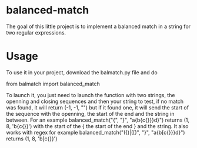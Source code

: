 # balanced-match

The goal of this little project is to implement a balanced match in a string for two regular expressions. 

# Usage

To use it in your project, download the balmatch.py file and do 

from balmatch import balanced_match

To launch it, you just need to launch the function with two strings, the openning and closing sequences and then your string to test, if no match was found, it will return (-1, -1, "") but if it found one, it will send the start of the sequence with the openning, the start of the end and the string in between. For an example balanced_match("{", "}", "a{b{c{}}}d}") returns (1, 8, 'b{c{}}') with the start of the { the start of the end } and the string. It also works with regex for example balanced_match("({)|(\[)", "}", "a{b[c{}}}d}") returns (1, 8, 'b[c{}}')
